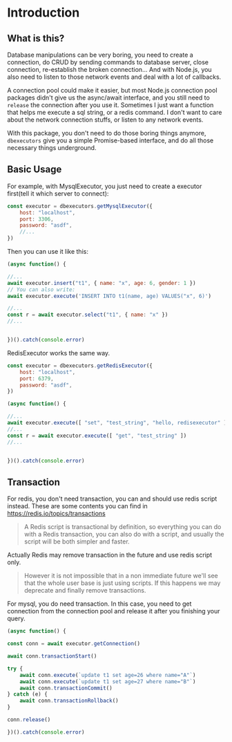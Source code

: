 # Introduction


## What is this?

Database manipulations can be very boring, you need to create a connection, do CRUD by sending commands to database server, close connection, re-establish the broken connection... And with Node.js, you also need to listen to those network events and deal with a lot of callbacks.

A connection pool could make it easier, but most Node.js connection pool packages didn't give us the async/await interface, and you still need to `release` the connection after you use it. Sometimes I just want a function that helps me execute a sql string, or a redis command. I don't want to care about the network connection stuffs, or listen to any network events.

With this package, you don't need to do those boring things anymore, `dbexecutors` give you a simple Promise-based interface, and do all those necessary things underground.


## Basic Usage

For example, with MysqlExecutor, you just need to create a executor first(tell it which server to connect):
```js
const executor = dbexecutors.getMysqlExecutor({
    host: "localhost",
    port: 3306,
    password: "asdf",
    //...
})
```

Then you can use it like this:
```js
(async function() {

//...
await executor.insert("t1", { name: "x", age: 6, gender: 1 })
// You can also write:
await executor.execute('INSERT INTO t1(name, age) VALUES("x", 6)')

//...
const r = await executor.select("t1", { name: "x" })
//...


})().catch(console.error)
```

RedisExecutor works the same way.

```js
const executor = dbexecutors.getRedisExecutor({
    host: "localhost",
    port: 6379,
    password: "asdf",
})
```

```js
(async function() {

//...
await executor.execute([ "set", "test_string", "hello, redisexecutor" ])
//...
const r = await executor.execute([ "get", "test_string" ])
//...


})().catch(console.error)
```


## Transaction

For redis, you don't need transaction, you can and should use redis script instead. These are some contents you can find in <https://redis.io/topics/transactions>

> A Redis script is transactional by definition, so everything you can do with a Redis transaction, you can also do with a script, and usually the script will be both simpler and faster.

Actually Redis may remove transaction in the future and use redis script only.

> However it is not impossible that in a non immediate future we'll see that the whole user base is just using scripts. If this happens we may deprecate and finally remove transactions.


For mysql, you do need transaction. In this case, you need to get connection from the connection pool and release it after you finishing your query.


```js
(async function() {

const conn = await executor.getConnection()

await conn.transactionStart()

try {
    await conn.execute(`update t1 set age=26 where name="A"`)
    await conn.execute(`update t1 set age=27 where name="B"`)
    await conn.transactionCommit()
} catch (e) {
    await conn.transactionRollback()
}

conn.release()

})().catch(console.error)
```

